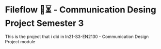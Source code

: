 # Fileflow 📂⏳ - Communication Desing Project Semester 3 
 This is the project that i did in In21-S3-EN2130 - Communication Design Project module
